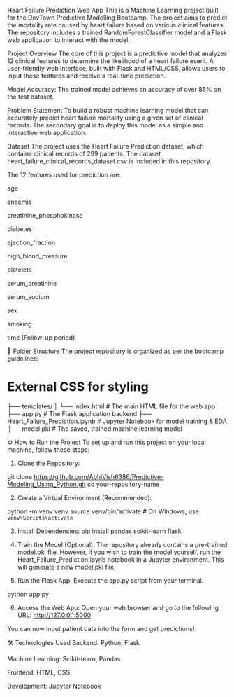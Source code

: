 Heart Failure Prediction Web App
This is a Machine Learning project built for the DevTown Predictive Modelling Bootcamp. The project aims to predict the mortality rate caused by heart failure based on various clinical features. The repository includes a trained RandomForestClassifier model and a Flask web application to interact with the model.

Project Overview
The core of this project is a predictive model that analyzes 12 clinical features to determine the likelihood of a heart failure event. A user-friendly web interface, built with Flask and HTML/CSS, allows users to input these features and receive a real-time prediction.

Model Accuracy: The trained model achieves an accuracy of over 85% on the test dataset.

Problem Statement
To build a robust machine learning model that can accurately predict heart failure mortality using a given set of clinical records. The secondary goal is to deploy this model as a simple and interactive web application.

Dataset
The project uses the Heart Failure Prediction dataset, which contains clinical records of 299 patients. The dataset heart_failure_clinical_records_dataset.csv is included in this repository.

The 12 features used for prediction are:

age

anaemia

creatinine_phosphokinase

diabetes

ejection_fraction

high_blood_pressure

platelets

serum_creatinine

serum_sodium

sex

smoking

time (Follow-up period)

📁 Folder Structure
The project repository is organized as per the bootcamp guidelines:

# External CSS for styling
├── templates/
│   └── index.html        # The main HTML file for the web app
├── app.py                # The Flask application backend
├── Heart_Failure_Prediction.ipynb # Jupyter Notebook for model training & EDA
├── model.pkl             # The saved, trained machine learning model


⚙️ How to Run the Project
To set up and run this project on your local machine, follow these steps:

1. Clone the Repository:

git clone https://github.com/AbhiVish6386/Predictive-Modeling_Using_Python.git
cd your-repository-name

2. Create a Virtual Environment (Recommended):

python -m venv venv
source venv/bin/activate  # On Windows, use `venv\Scripts\activate`

3. Install Dependencies:
 pip install pandas scikit-learn flask

4. Train the Model (Optional):
The repository already contains a pre-trained model.pkl file. However, if you wish to train the model yourself, run the Heart_Failure_Prediction.ipynb notebook in a Jupyter environment. This will generate a new model.pkl file.

5. Run the Flask App:
Execute the app.py script from your terminal.

python app.py

6. Access the Web App:
Open your web browser and go to the following URL:
http://127.0.0.1:5000

You can now input patient data into the form and get predictions!

🛠️ Technologies Used
Backend: Python, Flask

Machine Learning: Scikit-learn, Pandas

Frontend: HTML, CSS

Development: Jupyter Notebook
